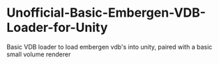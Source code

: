 # Unofficial-Basic-Embergen-VDB-Loader-for-Unity
Basic VDB loader to load embergen vdb's into unity, paired with a basic small volume renderer
